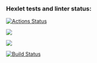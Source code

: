 ### Hexlet tests and linter status:
[![Actions Status](https://github.com/lawbich/java-project-lvl1/workflows/hexlet-check/badge.svg)](https://github.com/lawbich/java-project-lvl1/actions)

<a href="https://codeclimate.com/github/codeclimate/codeclimate/maintainability"><img src="https://api.codeclimate.com/v1/badges/a99a88d28ad37a79dbf6/maintainability" /></a>

<a href="https://codeclimate.com/github/codeclimate/codeclimate/test_coverage"><img src="https://api.codeclimate.com/v1/badges/a99a88d28ad37a79dbf6/test_coverage" /></a>

[![Build Status](https://github.com/lawbich/java-project-lvl1/actions/workflows/gradle-build-check.yml/badge.svg)](https://github.com/lawbich/java-project-lvl1/actions)
